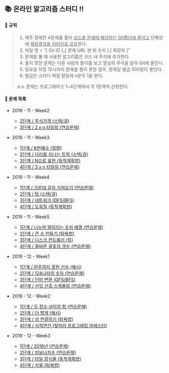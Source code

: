 📚 온라인 알고리즘 스터디 ‼️
-------------

#### 📎 규칙

> 1. 매주 정해진 4문제를 풀어 <u>코드를 문제에 해당하는 Git폴더에 올리고</u> 단톡방에 <u>채점결과를 이미지로 공유</u>한다.
> 2. 파일 명 = “[ Git ID ]_[ 문제 URL 맨 뒤 숫자 ].[ 확장자 ]”
> 3. 문제를 풀 때 사용한 알고리즘은 코드 내 주석에 추가한다.
> 4. 풀지 못한 문제는 다른 사람의 풀이를 보고 열심히 주석을 달아 Git에 올린다.
> 5. 일요일 자정 12시까지 문제를 풀지 못한 경우, 문제당 벌금 500원이 쌓인다.
> 6. 벌금은 스터디 매월 말일에 n분의 1을 한다.
>
> p.s. 문제는 프로그래머스 1~4단계에서 각 1문제씩 선정한다.



#### 📖 문제 목록
* 2019 - 11 - Week2
  * [2단계 / 주식가격 (스택/큐)](https://programmers.co.kr/learn/courses/30/lessons/42584)
  * [3단계 / 2 x n 타일링 (연습문제)](https://programmers.co.kr/learn/courses/30/lessons/12900)

* 2019 - 11 - Week3
  * [1단계 / K번째수 (정렬)](https://programmers.co.kr/learn/courses/30/lessons/42748)
  * [2단계 / 다리를 지나는 트럭 (스택/큐)](https://programmers.co.kr/learn/courses/30/lessons/42583)
  * [3단계 / N으로 표현 (동적계획법)](https://programmers.co.kr/learn/courses/30/lessons/42895)
  * [4단계 / 3 x n 타일링 (연습문제)](https://programmers.co.kr/learn/courses/30/lessons/12902)

* 2019 - 11 - Week4
  * [1단계 / 가운데 글자 가져오기 (연습문제)](https://programmers.co.kr/learn/courses/30/lessons/12903)
  * [2단계 / 탑 (스택/큐)](https://programmers.co.kr/learn/courses/30/lessons/42588)
  * [3단계 / 네트워크 (DFS/BFS)](https://programmers.co.kr/learn/courses/30/lessons/43162)
  * [4단계 / 도둑질 (동적계획법)](https://programmers.co.kr/learn/courses/30/lessons/42897)
  
* 2019 - 11 - Week5
  * [1단계 / 나누어 떨어지는 숫자 배열 (연습문제)](https://programmers.co.kr/learn/courses/30/lessons/12910)
  * [2단계 / 큰 수 만들기 (탐욕법)](https://programmers.co.kr/learn/courses/30/lessons/42883)
  * [3단계 / 디스크 컨드롤러 (힙)](https://programmers.co.kr/learn/courses/30/lessons/42627)
  * [4단계 / 올바른 괄호의 갯수 (연습문제)](https://programmers.co.kr/learn/courses/30/lessons/12929)

* 2019 - 12 - Week1
  * [1단계 / 완주하지 못한 선수 (해시)](https://programmers.co.kr/learn/courses/30/lessons/42576)
  * [2단계 / 124나라의 숫자 (연습문제)](https://programmers.co.kr/learn/courses/30/lessons/12899)
  * [3단계 / 단어 변환 (DFS/BFS)](https://programmers.co.kr/learn/courses/30/lessons/43163)
  * [4단계 / 선입 선출 스케줄링 (연습문제)](https://programmers.co.kr/learn/courses/30/lessons/12920)

* 2019 - 12 - Week2
  * [1단계 / 두 정수 사이의 합 (연습문제)](https://programmers.co.kr/learn/courses/30/lessons/12912)
  * [2단계 / 더 맵게 (해시)](https://programmers.co.kr/learn/courses/30/lessons/42626)
  * [3단계 / 섬 연결하기 (탐욕법)](https://programmers.co.kr/learn/courses/30/lessons/42861)
  * [4단계 / 사칙연산 (찾아라 프로그래밍 마에스터)](https://programmers.co.kr/learn/courses/30/lessons/1843)

* 2019 - 12 - Week3
  * [1단계 / 2016년 (연습문제)](https://programmers.co.kr/learn/courses/30/lessons/12901)
  * [2단계 / 피보나치수 (연습문제)](https://programmers.co.kr/learn/courses/30/lessons/12945)
  * [3단계 / 타일 장식물 (동적계획법)](https://programmers.co.kr/learn/courses/30/lessons/43104)
  * [4단계 / 저울 (탐욕법)](https://programmers.co.kr/learn/courses/30/lessons/42886)
